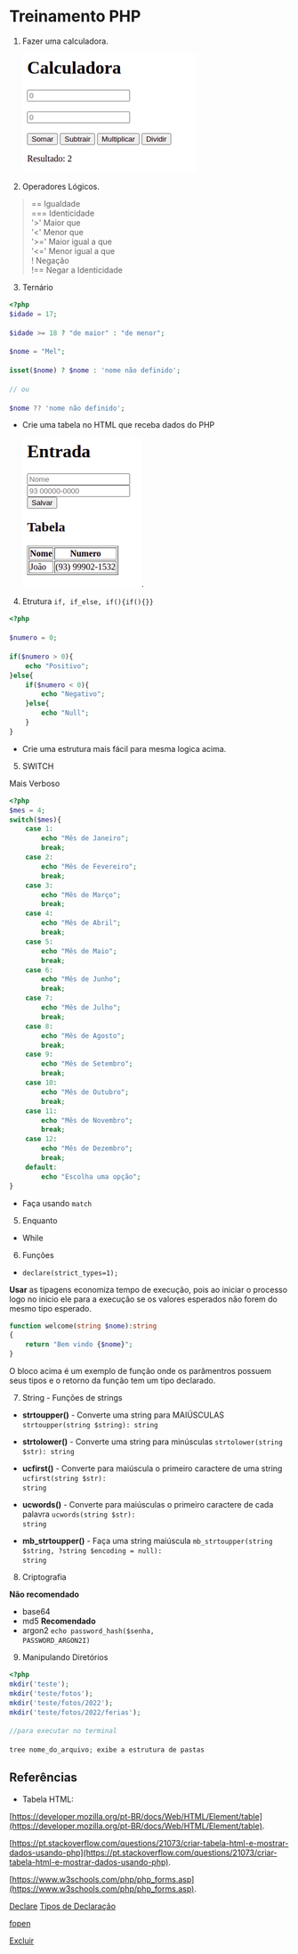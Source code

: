 # Treinamento PHP

1. Fazer uma calculadora.

    ![calculadora](/images/img01.png)

2. Operadores Lógicos.

> == Igualdade<br>
> === Identicidade<br>
> '>' Maior que<br>
> '<' Menor que<br>
> '>=' Maior igual a que<br>
> '<=' Menor igual a que<br>
> ! Negação<br>
> !== Negar a Identicidade<br>

3. Ternário

```php
<?php
$idade = 17;

$idade >= 18 ? "de maior" : "de menor";

$nome = "Mel";

isset($nome) ? $nome : 'nome não definido';

// ou

$nome ?? 'nome não definido';

```

- Crie uma tabela no HTML que receba dados do PHP

    ![Tabela](/images/img02.png).

4. Etrutura ```if, if_else, if(){if(){}}```


```php
<?php

$numero = 0;

if($numero > 0){
    echo "Positivo";
}else{
    if($numero < 0){
        echo "Negativo";
    }else{
        echo "Null";
    }
}
```

- Crie uma estrutura mais fácil para mesma logica acima.

5. SWITCH

Mais Verboso
```php
<?php
$mes = 4;
switch($mes){
    case 1:
        echo "Mês de Janeiro";
        break;
    case 2:
        echo "Mês de Fevereiro";
        break;
    case 3:
        echo "Mês de Março";
        break;
    case 4:
        echo "Mês de Abril";
        break;
    case 5:
        echo "Mês de Maio";
        break;
    case 6:
        echo "Mês de Junho";
        break;
    case 7:
        echo "Mês de Julho";
        break;
    case 8:
        echo "Mês de Agosto";
        break;
    case 9:
        echo "Mês de Setembro";
        break;
    case 10:
        echo "Mês de Outubro";
        break;
    case 11:
        echo "Mês de Novembro";
        break;
    case 12:
        echo "Mês de Dezembro";
        break;
    default:
        echo "Escolha uma opção";
}

```
- Faça usando ```match```

5. Enquanto

- While

6. Funções

- <code>declare(strict_types=1);</code>

**Usar** as tipagens economiza tempo de execução, pois ao iniciar o processo logo no inicio ele para a execução se os valores esperados não forem do mesmo tipo esperado.

```php
function welcome(string $nome):string
{
    return "Bem vindo {$nome}";
}
```
O bloco acima é um exemplo de função onde os parâmentros possuem seus tipos e o retorno da função tem um tipo declarado.

7. String - Funções de strings

- **strtoupper()** - Converte uma string para MAIÚSCULAS 
<code>strtoupper(string $string): string</code>

-  **strtolower()** - Converte uma string para minúsculas
<code>strtolower(string $str): string</code>

- **ucfirst()** - Converte para maiúscula o primeiro caractere de uma string
<code>ucfirst(string $str): string</code>

- **ucwords()** - Converte para maiúsculas o primeiro caractere de cada palavra
<code>ucwords(string $str): string</code>

- **mb_strtoupper()** - Faça uma string maiúscula
<code>mb_strtoupper(string $string, ?string $encoding = null): string</code>

8. Criptografia

**Não recomendado**
- base64
- md5
**Recomendado**
- argon2
<code>echo password_hash($senha, PASSWORD_ARGON2I)</code>

9. Manipulando Diretórios

```php
<?php
mkdir('teste');
mkdir('teste/fotos');
mkdir('teste/fotos/2022');
mkdir('teste/fotos/2022/ferias');

//para executar no terminal

tree nome_do_arquivo; exibe a estrutura de pastas
```

## Referências

- Tabela HTML:

[https://developer.mozilla.org/pt-BR/docs/Web/HTML/Element/table](https://developer.mozilla.org/pt-BR/docs/Web/HTML/Element/table).

[https://pt.stackoverflow.com/questions/21073/criar-tabela-html-e-mostrar-dados-usando-php](https://pt.stackoverflow.com/questions/21073/criar-tabela-html-e-mostrar-dados-usando-php).

[https://www.w3schools.com/php/php_forms.asp](https://www.w3schools.com/php/php_forms.asp).

[Declare](https://www.php.net/manual/pt_BR/control-structures.declare.php)
[Tipos de Declaração](https://www.php.net/manual/pt_BR/language.types.declarations.php#language.types.declarations.strict)

[fopen](https://www.php.net/manual/pt_BR/function.fopen.php)

[Excluir](https://www.php.net/manual/pt_BR/function.unset.php)